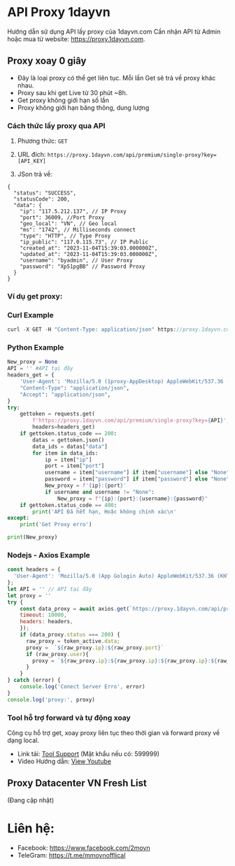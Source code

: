 # API Proxy 1dayvn
Hướng dẫn sử dụng API lấy proxy của 1dayvn.com
Cần nhận API từ Admin hoặc mua từ website: https://proxy.1dayvn.com.

## Proxy xoay 0 giây
- Đây là loại proxy có thể get liên tục. Mỗi lần Get sẽ trả về proxy khác nhau.
- Proxy sau khi get Live từ 30 phút ~8h.
- Get proxy không giới hạn số lần
- Proxy không giới hạn băng thông, dung lượng

### Cách thức lấy proxy qua API
1. Phương thức:
`GET`

3. URL đích:
 ```https://proxy.1dayvn.com/api/premium/single-proxy?key=[API_KEY]```

4. JSon trả về:
   
```
{
  "status": "SUCCESS",
  "statusCode": 200,
  "data": {
    "ip": "117.5.212.137", // IP Proxy
    "port": 36009, //Port Proxy
    "geo_local": "VN", // Geo local
    "ms": "1742", // Milliseconds connect
    "type": "HTTP", // Type Proxy
    "ip_public": "117.0.115.73", // IP Public
    "created_at": "2023-11-04T15:39:03.000000Z",
    "updated_at": "2023-11-04T15:39:03.000000Z",
    "username": "byadmin", // User Proxy
    "password": "Xp51pgBB" // Password Proxy
  }
}
```

### Ví dụ get proxy:

### Curl Example
```javascript
curl -X GET -H "Content-Type: application/json" https://proxy.1dayvn.com/api/premium/single-proxy?key=[API_KEY]
```

### Python Example
```python
New_proxy = None
API = '' #API tại đây
headers_get = {
    'User-Agent': 'Mozilla/5.0 (1proxy-AppDesktop) AppleWebKit/537.36 (KHTML, like Gecko) Chrome/118.0.0.0 Safari/537.36',
    "Content-Type": "application/json",
    "Accept": "application/json",
}
try:
    gettoken = requests.get(
        f'https://proxy.1dayvn.com/api/premium/single-proxy?key={API}',
        headers=headers_get)
    if gettoken.status_code == 200:
        datas = gettoken.json()
        data_ids = datas["data"]
        for item in data_ids:
            ip = item["ip"]
            port = item["port"]
            username = item["username"] if item["username"] else "None"
            password = item["password"] if item["password"] else "None"
            New_proxy = f'{ip}:{port}'
            if username and username != "None":
                New_proxy = f"{ip}:{port}:{username}:{password}"
    if gettoken.status_code == 400:
        print('API Đã hết hạn, Hoặc không chính xác\n'
except:
    print('Get Proxy erro')

print(New_proxy)
```

### Nodejs - Axios Example
```javascript
const headers = {
  'User-Agent': 'Mozilla/5.0 (App Gologin Auto) AppleWebKit/537.36 (KHTML, like Gecko) Chrome/118.0.0.0 Safari/537.36'
};
let API = '' // API tại đây
let proxy = ''
try {
    const data_proxy = await axios.get(`https://proxy.1dayvn.com/api/premium/single-proxy?key=${API}`, {
    timeout: 10000,
    headers: headers,
    });
    if (data_proxy.status === 200) {
      raw_proxy = token_active.data;
      proxy =  `${raw_proxy.ip}:${raw_proxy.port}`
      if (raw_proxy.user){
        proxy = `${raw_proxy.ip}:${raw_proxy.ip}:${raw_proxy.ip}:${raw_proxy.ip}:`
      }
    }
} catch (error) {
    console.log('Conect Server Erro', error)
}
console.log('proxy:', proxy)
```
### Tool hỗ trợ forward và tự động xoay
Công cụ hỗ trợ get, xoay proxy liên tục theo thời gian và forward proxy về dạng local.

- Link tải: [Tool Support](https://github.com/2movn/Proxy-1dayvn/releases/tag/1.0.0) (Mật khẩu nếu có: 599999)
- Video Hướng dẫn: [View Youtube](https://youtu.be/htko4rmIifM)

## Proxy Datacenter VN Fresh List
(Đang cập nhật)


# Liên hệ:
- Facebook: https://www.facebook.com/2movn
- TeleGram: https://t.me/mmovnofflical
